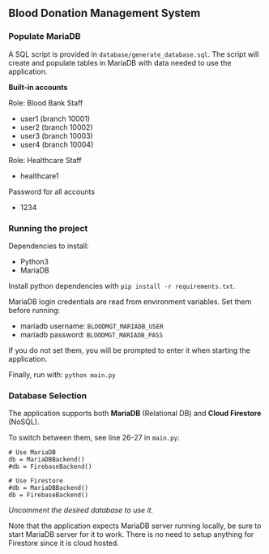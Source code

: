 ## Blood Donation Management System

### Populate MariaDB
A SQL script is provided in `database/generate_database.sql`.
The script will create and populate tables in MariaDB with data needed to use the application.

**Built-in accounts**

Role: Blood Bank Staff
- user1 (branch 10001)
- user2 (branch 10002)
- user3 (branch 10003)
- user4 (branch 10004)

Role: Healthcare Staff
- healthcare1

Password for all accounts
- 1234

### Running the project

Dependencies to install:
  * Python3
  * MariaDB

Install python dependencies with `pip install -r requirements.txt`.

MariaDB login credentials are read from environment variables.
Set them before running:

- mariadb username: `BLOODMGT_MARIADB_USER` 
- mariadb password: `BLOODMGT_MARIADB_PASS`

If you do not set them, you will be prompted to enter it when starting the application.

Finally, run with:
`python main.py`

### Database Selection

The application supports both **MariaDB** (Relational DB) and **Cloud Firestore** (NoSQL).

To switch between them, see line 26-27 in `main.py`:

```
# Use MariaDB
db = MariaDBBackend()
#db = FirebaseBackend()
```

```
# Use Firestore
#db = MariaDBBackend()
db = FirebaseBackend()
```

*Uncomment the desired database to use it.*

Note that the application expects MariaDB server running locally, be sure to start MariaDB server for it to work.
There is no need to setup anything for Firestore since it is cloud hosted.